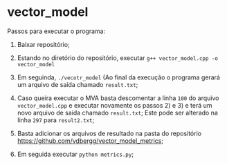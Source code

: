 # vector_model

Passos para executar o programa:

1) Baixar repositório;

2) Estando no diretório do repositório, executar `g++ vector_model.cpp -o vector_model`

3) Em seguinda, `./vecotr_model` (Ao final da execução o programa gerará um arquivo de saída chamado `result.txt`;

4) Caso queira executar o MVA basta descomentar a linha `100` do arquivo `vector_model.cpp` e executar novamente os 
passos 2) e 3) e terá um novo arquivo de saída chamado `result.txt`; Este pode ser alterado na linha `297` para `result2.txt`;

5) Basta adicionar os arquivos de resultado na pasta do repositório https://github.com/vdbergg/vector_model_metrics;

6) Em seguida executar `python metrics.py`;
